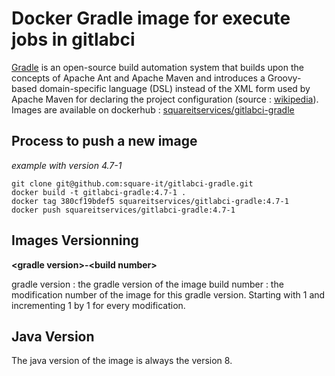# Docker Gradle image for execute jobs in gitlabci

[Gradle](https://gradle.org/) is an open-source build automation system that builds upon the concepts of Apache Ant and Apache Maven and introduces a Groovy-based domain-specific language (DSL) instead of the XML form used by Apache Maven for declaring the project configuration (source : [wikipedia](https://en.wikipedia.org/wiki/Gradle)).  
Images are available on dockerhub : [squareitservices/gitlabci-gradle](https://cloud.docker.com/repository/registry-1.docker.io/squareitservices/gitlabci-gradle)

## Process to push a new image

*example with version 4.7-1*

```shell
git clone git@github.com:square-it/gitlabci-gradle.git
docker build -t gitlabci-gradle:4.7-1 .
docker tag 380cf19bdef5 squareitservices/gitlabci-gradle:4.7-1
docker push squareitservices/gitlabci-gradle:4.7-1
```

## Images Versionning

**\<gradle version\>-\<build number\>**

gradle version : the gradle version of the image
build number : the modification number of the image for this gradle version. Starting with 1 and incrementing 1 by 1 for every modification.

## Java Version

The java version of the image is always the version 8.

